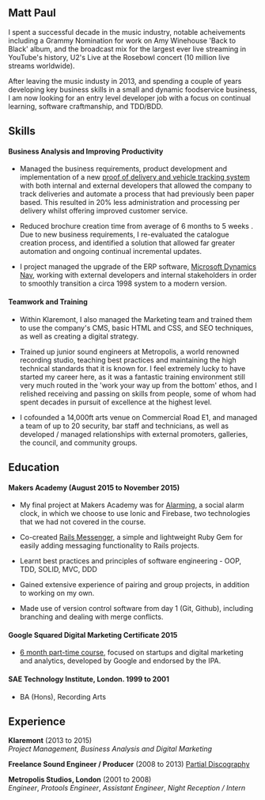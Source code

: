 ## Matt Paul

I spent a successful decade in the music industry, notable acheivements including a Grammy Nomination for work on Amy Winehouse 'Back to Black' album, and the broadcast mix for the largest ever live streaming in YouTube's history, U2's Live at the Rosebowl concert (10 million live streams worldwide). 

After leaving the music industy in 2013, and spending a couple of years developing key business skills in a small and dynamic foodservice business,  I am now looking for an entry level developer job with a focus on continual learning, software craftmanship, and TDD/BDD. 

## Skills

#### Business Analysis and Improving Productivity

 - Managed the business requirements, product development and implementation of a new [proof of delivery and vehicle tracking system](www.podfather.com) with both internal and external developers that allowed the company to track deliveries and automate a process that had previously been paper based.  This resulted in 20% less administration and processing per delivery whilst offering improved customer service.

 -  Reduced brochure creation time from average of 6 months to 5 weeks . Due to new business requirements, I re-evaluated the catalogue creation process, and identified a solution that allowed far greater automation and ongoing continual incremental updates.

 -  I project managed the upgrade of the ERP software, [Microsoft Dynamics Nav](http://www.microsoft.com/en-gb/dynamics/erp-nav-overview.aspx), working with external developers and internal stakeholders in order to smoothly transition a circa 1998 system to a modern version. 
 

#### Teamwork and Training

 - Within Klaremont, I also managed the Marketing team and trained them to use the company's CMS, basic HTML and CSS, and SEO techniques, as well as creating a digital strategy.

 - Trained up junior sound engineers at Metropolis, a world renowned recording studio, teaching best practices and maintaining the high technical standards that it is known for. I feel extremely lucky to have started my career here, as it was a fantastic training environment still very much routed in the 'work your way up from the bottom' ethos, and I relished receiving and passing on skills from people, some of whom had spent decades in pursuit of excellence at the highest level. 

 - I cofounded a 14,000ft arts venue on Commercial Road E1, and managed a team of up to 20 security, bar staff and technicians, as well as developed / managed relationships with external promoters, galleries, the council, and community groups. 


## Education

#### Makers Academy (August 2015 to November 2015)

- My final project at Makers Academy was for [Alarming](https://github.com/hvenables/alarming), a social alarm clock, in which we choose to use Ionic and Firebase, two technologies that we had not covered in the course.
 
- Co-created [Rails Messenger](https://rubygems.org/gems/rails-messenger), a simple and lightweight Ruby Gem for easily adding messaging functionality to Rails projects. 
 
- Learnt best practices and principles of software engineering - OOP, TDD, SOLID, MVC, DDD

- Gained extensive experience of pairing and group projects, in addition to working on my own.

- Made use of version control software from day 1 (Git, Github), including branching and dealing with merge conflicts.


#### Google Squared Digital Marketing Certificate 2015

 - [6 month part-time course](https://www.wearesquared.com/), focused on startups and digital marketing and analytics, developed by Google and endorsed by the IPA.


#### SAE Technology Institute, London. 1999 to 2001

- BA (Hons), Recording Arts


## Experience

**Klaremont** (2013 to 2015)   
*Project Management, Business Analysis and Digital Marketing*  

**Freelance Sound Engineer / Producer** (2008 to 2013)
[Partial Discography](http://www.discogs.com/artist/280212-Matt-Paul?filter_anv=0&type=Credits&page=1)

**Metropolis Studios, London** (2001 to 2008)    
*Engineer*,
*Protools Engineer*,
*Assistant Engineer*,
*Night Reception / Intern*




